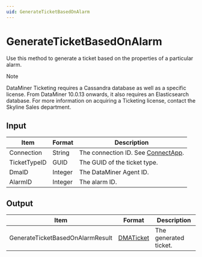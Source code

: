 ```yaml
---
uid: GenerateTicketBasedOnAlarm
---
```


# GenerateTicketBasedOnAlarm

Use this method to generate a ticket based on the properties of a particular alarm.

> [!NOTE]
> DataMiner Ticketing requires a Cassandra database as well as a specific license. From DataMiner 10.0.13 onwards, it also requires an Elasticsearch database. For more information on acquiring a Ticketing license, contact the Skyline Sales department.

## Input

| Item         | Format  | Description                                          |
|--------------|---------|------------------------------------------------------|
| Connection   | String  | The connection ID. See [ConnectApp](xref:ConnectApp). |
| TicketTypeID | GUID    | The GUID of the ticket type.                         |
| DmaID        | Integer | The DataMiner Agent ID.                              |
| AlarmID      | Integer | The alarm ID.                                        |

## Output

| Item                             | Format                                             | Description           |
|----------------------------------|----------------------------------------------------|-----------------------|
| GenerateTicketBasedOnAlarmResult | [DMATicket](xref:DMATicket) | The generated ticket. |
